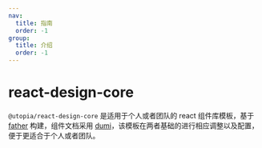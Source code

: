 ```yaml
---
nav:
  title: 指南
  order: -1
group:
  title: 介绍
  order: -1
---
```


# react-design-core

`@utopia/react-design-core` 是适用于个人或者团队的 react 组件库模板，基于 [father][father-url] 构建，组件文档采用 [dumi][dumi-url]，该模板在两者基础的进行相应调整以及配置，便于更适合于个人或者团队。

[father-url]:https://github.com/umijs/father
[dumi-url]:https://github.com/umijs/dumi